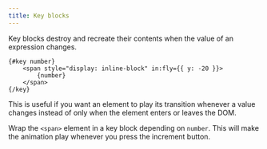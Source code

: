 ```yaml
---
title: Key blocks
---
```


Key blocks destroy and recreate their contents when the value of an expression changes.

```svelte
{#key number}
	<span style="display: inline-block" in:fly={{ y: -20 }}>
		{number}
	</span>
{/key}
```

This is useful if you want an element to play its transition whenever a value changes instead of only when the element enters or leaves the DOM.

Wrap the `<span>` element in a key block depending on `number`. This will make the
animation play whenever you press the increment button.
